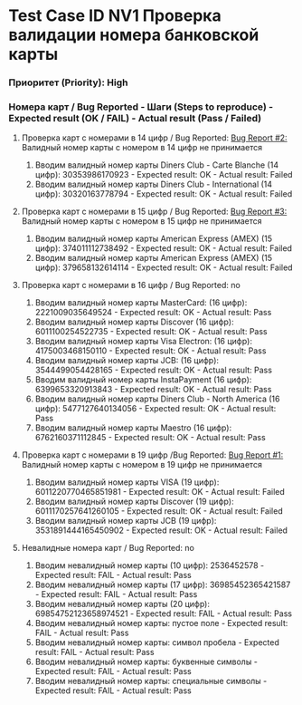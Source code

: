 # Test Case ID NV1 Проверка валидации номера банковской карты
### Приоритет (Priority): High
### Номера карт / Bug Reported - Шаги (Steps to reproduce) - Expected result (OK / FAIL) - Actual result (Pass / Failed)

1. Проверка карт с номерами в 14 цифр / Bug Reported: [Bug Report #2:](https://github.com/BabintsevaS/TestingNValidator/issues/2#issue-881728079)  Валидный номер карты с номером в 14 цифр не принимается
   1. Вводим валидный номер карты Diners Club - Carte Blanche (14 цифр): 30353986170923 - Expected result: OK - Actual result: Failed
   1. Вводим валидный номер карты Diners Club - International (14 цифр): 30320163778794 - Expected result: OK - Actual result: Failed

1. Проверка карт с номерами в 15 цифр / Bug Reported: [Bug Report #3:](https://github.com/BabintsevaS/TestingNValidator/issues/3) Валидный номер карты с номером в 15 цифр не принимается
   1. Вводим валидный номер карты American Express (AMEX) (15 цифр): 374011112738492 - Expected result: OK - Actual result: Failed
   1. Вводим валидный номер карты American Express (AMEX) (15 цифр): 379658132614114 - Expected result: OK - Actual result: Failed

1. Проверка карт с номерами в 16 цифр / Bug Reported: no
   1. Вводим валидный номер карты MasterCard: (16 цифр): 2221009035649524 - Expected result:  OK - Actual result: Pass
   1. Вводим валидный номер карты Discover (16 цифр): 6011100254522735 - Expected result:  OK - Actual result: Pass
   1. Вводим валидный номер карты Visa Electron: (16 цифр): 4175003468150110 - Expected result:  OK - Actual result: Pass
   1. Вводим валидный номер карты JCB: (16 цифр): 3544499054428165 - Expected result:  OK - Actual result: Pass
   1. Вводим валидный номер карты InstaPayment (16 цифр): 6399653320913843 - Expected result:  OK - Actual result: Pass
   1. Вводим валидный номер карты Diners Club - North America (16 цифр): 5477127640134056 - Expected result:  OK - Actual result: Pass
   1. Вводим валидный номер карты Maestro (16 цифр): 6762160371112845 - Expected result:  OK - Actual result: Pass

1. Проверка карт с номерами в 19 цифр /Bug Reported: [Bug Report #1:](https://github.com/BabintsevaS/TestingNValidator/issues/1#issue-881720304) Валидный номер карты с номером в 19 цифр не принимается
   1. Вводим валидный номер карты VISA (19 цифр): 6011220770465851981 - Expected result: OK - Actual result: Failed
   1. Вводим валидный номер карты Discover (19 цифр): 6011170257641260105 - Expected result: OK - Actual result: Failed
   1. Вводим валидный номер карты JCB (19 цифр): 3531891444165450902 - Expected result: OK - Actual result: Failed

1. Невалидные номера карт / Bug Reported: no
   1. Вводим невалидный номер карты (10 цифр): 2536452578 - Expected result: FAIL - Actual result: Pass 
   1. Вводим невалидный номер карты (17 цифр): 36985452365421587 - Expected result: FAIL - Actual result: Pass 
   1. Вводим невалидный номер карты (20 цифр): 69854752123658974521 - Expected result: FAIL - Actual result: Pass 
   1. Вводим невалидный номер карты: пустое поле - Expected result: FAIL - Actual result: Pass 
   1. Вводим невалидный номер карты: символ пробела - Expected result: FAIL - Actual result: Pass 
   1. Вводим невалидный номер карты: буквенные символы - Expected result: FAIL - Actual result: Pass 
   1. Вводим невалидный номер карты: специальные символы - Expected result: FAIL - Actual result: Pass 
